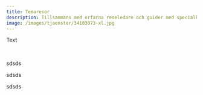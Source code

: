 ```yaml
---
title: Temaresor
description: Tillsammans med erfarna reseledare och guider med specialkunskap.
image: /images/tjaenster/34183073-xl.jpg
---
```


Text

&nbsp;

sdsds

sdsds

sdsds